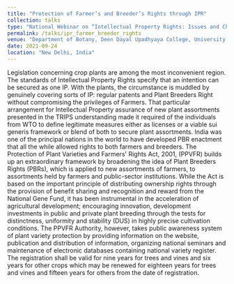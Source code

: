 ```yaml
---
title: "Protection of Farmer’s and Breeder’s Rights through IPR"
collection: talks
type: "National Webinar on “Intellectual Property Rights: Issues and Challenges”"
permalink: /talks/ipr_farmer_breeder_rights
venue: "Department of Botany, Deen Dayal Upadhyaya College, University of Delhi"
date: 2021-09-24
location: "New Delhi, India"
---
```


Legislation concerning crop plants are among the most inconvenient region. The standards of
Intellectual Property Rights specify that an intention can be secured as one IP. With the plants,
the circumstance is muddled by genuinely covering sorts of IP: regular patents and Plant
Breeders Right without compromising the privileges of Farmers. That particular arrangement for
Intellectual Property assurance of new plant assortments presented in the TRIPS understanding
made it required of the individuals from WTO to define legitimate measures either as licenses or
a viable sui generis framework or blend of both to secure plant assortments. India was one of the
principal nations in the world to have developed PBR enactment that all the while allowed rights
to both farmers and breeders. The Protection of Plant Varieties and Farmers&#39; Rights Act, 2001,
(PPVFR) builds up an extraordinary framework by broadening the idea of Plant Breeders Rights
(PBRs), which is applied to new assortments of farmers, to assortments held by farmers and
public-sector institutions. While the Act is based on the important principle of distributing
ownership rights through the provision of benefit sharing and recognition and reward from the
National Gene Fund, it has been instrumental in the acceleration of agricultural development;
encouraging innovation, development investments in public and private plant breeding through
the tests for distinctness, uniformity and stability (DUS) in highly precise cultivation conditions.
The PPVFR Authority, however, takes public awareness system of plant variety protection by
providing information on the website, publication and distribution of information, organizing
national seminars and maintenance of electronic databases containing national variety register.
The registration shall be valid for nine years for trees and vines and six years for other crops
which may be renewed for eighteen years for trees and vines and fifteen years for others from the
date of registration.
